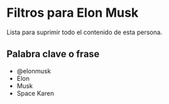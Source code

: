 # Filtros para Elon Musk
Lista para suprimir todo el contenido de esta persona.

## Palabra clave o frase
- @elonmusk
- Elon
- Musk
- Space Karen
